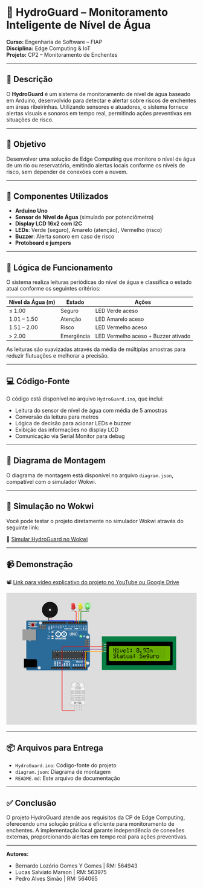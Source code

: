 
# 🌊 HydroGuard – Monitoramento Inteligente de Nível de Água

**Curso:** Engenharia de Software – FIAP  
**Disciplina:** Edge Computing & IoT  
**Projeto:** CP2 – Monitoramento de Enchentes

---

## 📌 Descrição

O **HydroGuard** é um sistema de monitoramento de nível de água baseado em Arduino, desenvolvido para detectar e alertar sobre riscos de enchentes em áreas ribeirinhas. Utilizando sensores e atuadores, o sistema fornece alertas visuais e sonoros em tempo real, permitindo ações preventivas em situações de risco.

---

## 🎯 Objetivo

Desenvolver uma solução de Edge Computing que monitore o nível de água de um rio ou reservatório, emitindo alertas locais conforme os níveis de risco, sem depender de conexões com a nuvem.

---

## 🧰 Componentes Utilizados

- **Arduino Uno**
- **Sensor de Nível de Água** (simulado por potenciômetro)
- **Display LCD 16x2 com I2C**
- **LEDs**: Verde (seguro), Amarelo (atenção), Vermelho (risco)
- **Buzzer**: Alerta sonoro em caso de risco
- **Protoboard e jumpers**

---

## 🧠 Lógica de Funcionamento

O sistema realiza leituras periódicas do nível de água e classifica o estado atual conforme os seguintes critérios:

| Nível da Água (m) | Estado           | Ações                                                       |
|-------------------|------------------|-------------------------------------------------------------|
| ≤ 1.00            | Seguro           | LED Verde aceso                                             |
| 1.01 – 1.50       | Atenção          | LED Amarelo aceso                                           |
| 1.51 – 2.00       | Risco            | LED Vermelho aceso                                          |
| > 2.00            | Emergência       | LED Vermelho aceso + Buzzer ativado                         |

As leituras são suavizadas através da média de múltiplas amostras para reduzir flutuações e melhorar a precisão.

---

## 💻 Código-Fonte

O código está disponível no arquivo `HydroGuard.ino`, que inclui:

- Leitura do sensor de nível de água com média de 5 amostras
- Conversão da leitura para metros
- Lógica de decisão para acionar LEDs e buzzer
- Exibição das informações no display LCD
- Comunicação via Serial Monitor para debug

---

## 🔌 Diagrama de Montagem

O diagrama de montagem está disponível no arquivo `diagram.json`, compatível com o simulador Wokwi.

---

## 🧪 Simulação no Wokwi

Você pode testar o projeto diretamente no simulador Wokwi através do seguinte link:

🔗 [Simular HydroGuard no Wokwi](https://wokwi.com/projects/432873907573088257)

---

## 📹 Demonstração

📽️ [Link para vídeo explicativo do projeto no YouTube ou Google Drive](https://youtu.be/)

![Foto do projeto](image.png)

---

## 📦 Arquivos para Entrega

- `HydroGuard.ino`: Código-fonte do projeto
- `diagram.json`: Diagrama de montagem
- `README.md`: Este arquivo de documentação

---

## ✅ Conclusão

O projeto HydroGuard atende aos requisitos da CP de Edge Computing, oferecendo uma solução prática e eficiente para monitoramento de enchentes. A implementação local garante independência de conexões externas, proporcionando alertas em tempo real para ações preventivas.

---

**Autores:** 

- Bernardo Lozório Gomes Y Gomes | RM: 564943
- Lucas Salviato Marson | RM: 563975
- Pedro Alves Simão | RM: 564065
